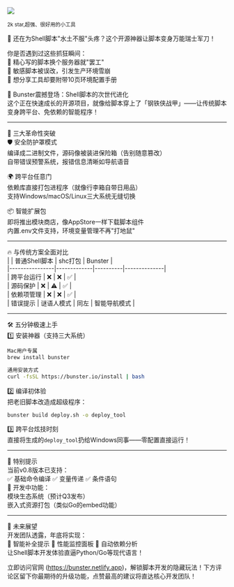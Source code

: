 <img src="/assets/image/250225-bunster.png"/>

<small>2k star,超强、很好用的小工具</small>




🔧 还在为Shell脚本"水土不服"头疼？这个开源神器让脚本变身万能瑞士军刀！  

你是否遇到过这些抓狂瞬间：  
🔴 精心写的脚本换个服务器就"罢工"  
🔴 敏感脚本被误改，引发生产环境雪崩  
🔴 想分享工具却要附带10页环境配置手册  

🎯 Bunster震撼登场：Shell脚本的次世代进化  
这个正在快速成长的开源项目，就像给脚本穿上了「钢铁侠战甲」——让传统脚本变身跨平台、免依赖的智能程序！  

---  

🚀 三大革命性突破  
🛡️ 安全防护罩模式  
编译成二进制文件，源码像被装进保险箱（告别随意篡改）  
自带错误预警系统，报错信息清晰如导航语音  

🌍 跨平台任意门  
依赖库直接打包进程序（就像行李箱自带日用品）  
支持Windows/macOS/Linux三大系统无缝切换  

📦 智能扩展包  
即将推出模块商店，像AppStore一样下载脚本组件  
内置.env文件支持，环境变量管理不再"打地鼠"  

---  

🔥 与传统方案全面对比  
|                | 普通Shell脚本 | shc打包   | Bunster   |  
|----------------|-------------|----------|--------------|  
| 跨平台运行     | ❌           | ❌        | ✅            |  
| 源码保护       | ❌           | ⚠️       | ✅            |  
| 依赖项管理     | ❌           | ❌        | ✅            |  
| 错误提示       | 谜语人模式   | 同左     | 智能导航模式  |  

---  

🛠️ 五分钟极速上手  
1️⃣ 安装神器（支持三大系统）  
```bash  
Mac用户专属  
brew install bunster  

通用安装方式  
curl -fsSL https://bunster.io/install | bash
```

2️⃣ 编译初体验  
把老旧脚本改造成超级程序：  
```bash  
bunster build deploy.sh -o deploy_tool
```

3️⃣ 跨平台炫技时刻  
直接将生成的`deploy_tool`扔给Windows同事——零配置直接运行！  

---  

🚨 特别提示  
当前v0.8版本已支持：  
✅ 基础命令编译 ✅ 变量传递 ✅ 条件语句  
🚧 开发中功能：  
模块生态系统（预计Q3发布）  
嵌入式资源打包（类似Go的embed功能）  

---  

🌟 未来展望  
开发团队透露，年底将实现：  
🔸 智能补全提示 🔸 性能监控面板 🔸 自动依赖分析  
让Shell脚本开发体验直逼Python/Go等现代语言！  

立即访问官网 (https://bunster.netlify.app)，解锁脚本开发的隐藏玩法！下方评论区留下你最期待的升级功能，点赞最高的建议将直达核心开发团队！  

